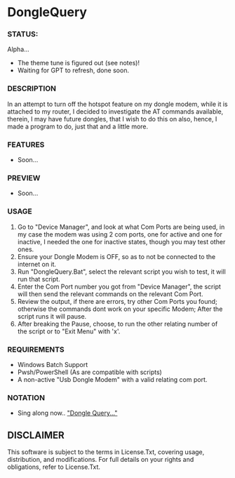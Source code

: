 # DongleQuery

### STATUS: 
Alpha...
- The theme tune is figured out (see notes)!
- Waiting for GPT to refresh, done soon.

### DESCRIPTION
In an attempt to turn off the hotspot feature on my dongle modem, while it is attached to my router, I decided to investigate the AT commands available, therein, I may have future dongles, that I wish to do this on also, hence, I made a program to do, just that and a little more.

### FEATURES
- Soon...

### PREVIEW
- Soon...

### USAGE
1. Go to "Device Manager", and look at what Com Ports are being used, in my case the modem was using 2 com ports, one for active and one for inactive, I needed the one for inactive states, though you may test other ones.
2. Ensure your Dongle Modem is OFF, so as to not be connected to the internet on it.
3. Run "DongleQuery.Bat", select the relevant script you wish to test, it will run that script.
4. Enter the Com Port number you got from "Device Manager", the script will then send the relevant commands on the relevant Com Port.
5. Review the output, if there are errors, try other Com Ports you found; otherwise the commands dont work on your specific Modem; After the script runs it will pause.
6. After breaking the Pause, choose, to run the other relating number of the script or to "Exit Menu" with 'x'.

### REQUIREMENTS
- Windows Batch Support
- Pwsh/PowerShell (As are compatible with scripts)
- A non-active "Usb Dongle Modem" with a valid relating com port.

### NOTATION
- Sing along now.. ["Dongle Query..."](https://www.youtube.com/watch?v=QGKiC2suCHQ)
  
## DISCLAIMER
This software is subject to the terms in License.Txt, covering usage, distribution, and modifications. For full details on your rights and obligations, refer to License.Txt.
